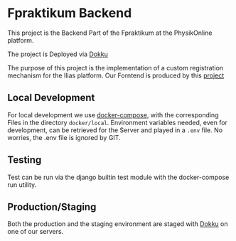 # Fpraktikum Backend

This project is the Backend Part of the Fpraktikum at the PhysikOnline
platform.

The project is Deployed via [Dokku]( http://dokku.viewdocs.io/dokku/  "Dokku")


The purpose of this project is the implementation of a custom registration
mechanism for the Ilias platform. Our Forntend is produced by this [project](https://github.com/PhysikOnline/fpraktikum_frontend "Fpraktikum Frontend")

## Local Development

For local development we use [docker-compose](https://docs.docker.com/compose/),
with the corresponding Files in the directory `docker/local`. Environment variables
needed, even for development, can be retrieved for the Server and played in a `.env` file.
No worries, the .env file is ignored by GIT.


## Testing

Test can be run via the django builtin test module with the docker-compose run
utility.


## Production/Staging

Both the production and the staging environment are staged with [Dokku]( http://dokku.viewdocs.io/dokku/  "Dokku")
on one of our servers.